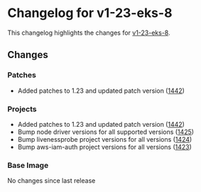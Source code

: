 # Changelog for v1-23-eks-8

This changelog highlights the changes for [v1-23-eks-8](https://github.com/aws/eks-distro/tree/v1-23-eks-8).

## Changes

### Patches
* Added patches to 1.23 and updated patch version ([1442](https://github.com/aws/eks-distro/pull/1442))

### Projects
* Added patches to 1.23 and updated patch version ([1442](https://github.com/aws/eks-distro/pull/1442))
* Bump node driver versions for all supported versions ([1425](https://github.com/aws/eks-distro/pull/1425))
* Bump livenessprobe project versions for all versions ([1424](https://github.com/aws/eks-distro/pull/1424))
* Bump aws-iam-auth project versions for all versions ([1423](https://github.com/aws/eks-distro/pull/1423))

### Base Image
No changes since last release

